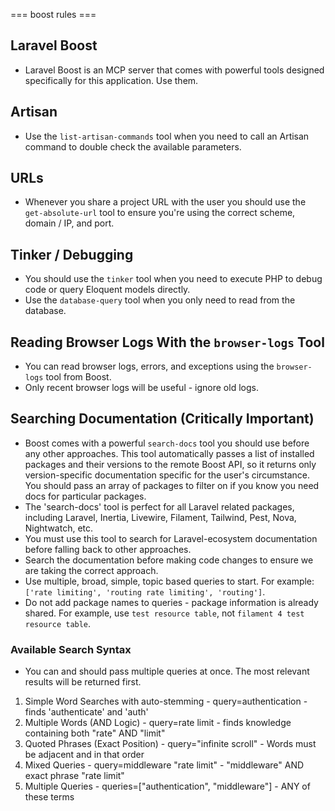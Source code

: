 === boost rules ===

## Laravel Boost

-   Laravel Boost is an MCP server that comes with powerful tools designed specifically for this application. Use them.

## Artisan

-   Use the `list-artisan-commands` tool when you need to call an Artisan command to double check the available parameters.

## URLs

-   Whenever you share a project URL with the user you should use the `get-absolute-url` tool to ensure you're using the correct scheme, domain / IP, and port.

## Tinker / Debugging

-   You should use the `tinker` tool when you need to execute PHP to debug code or query Eloquent models directly.
-   Use the `database-query` tool when you only need to read from the database.

## Reading Browser Logs With the `browser-logs` Tool

-   You can read browser logs, errors, and exceptions using the `browser-logs` tool from Boost.
-   Only recent browser logs will be useful - ignore old logs.

## Searching Documentation (Critically Important)

-   Boost comes with a powerful `search-docs` tool you should use before any other approaches. This tool automatically passes a list of installed packages and their versions to the remote Boost API, so it returns only version-specific documentation specific for the user's circumstance. You should pass an array of packages to filter on if you know you need docs for particular packages.
-   The 'search-docs' tool is perfect for all Laravel related packages, including Laravel, Inertia, Livewire, Filament, Tailwind, Pest, Nova, Nightwatch, etc.
-   You must use this tool to search for Laravel-ecosystem documentation before falling back to other approaches.
-   Search the documentation before making code changes to ensure we are taking the correct approach.
-   Use multiple, broad, simple, topic based queries to start. For example: `['rate limiting', 'routing rate limiting', 'routing']`.
-   Do not add package names to queries - package information is already shared. For example, use `test resource table`, not `filament 4 test resource table`.

### Available Search Syntax

-   You can and should pass multiple queries at once. The most relevant results will be returned first.

1. Simple Word Searches with auto-stemming - query=authentication - finds 'authenticate' and 'auth'
2. Multiple Words (AND Logic) - query=rate limit - finds knowledge containing both "rate" AND "limit"
3. Quoted Phrases (Exact Position) - query="infinite scroll" - Words must be adjacent and in that order
4. Mixed Queries - query=middleware "rate limit" - "middleware" AND exact phrase "rate limit"
5. Multiple Queries - queries=["authentication", "middleware"] - ANY of these terms
